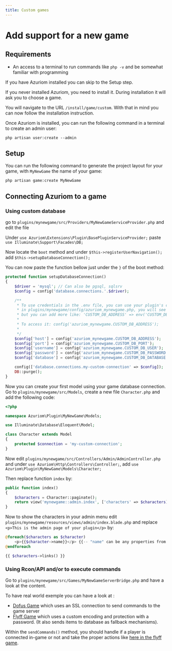 ```yaml
---
title: Custom games
---
```


# Add support for a new game

## Requirements

- An access to a terminal to run commands like `php -v` and be somewhat familiar with programming

If you have Azuriom installed you can skip to the Setup step.

If you never installed Azuriom, you need to install it. During installation it will ask you to choose a game.

You will navigate to the URL `/install/game/custom`. With that in mind you can now follow the installation instruction.

Once Azuriom is installed, you can run the following command in a terminal to create an admin user:
```
php artisan user:create --admin
```

## Setup

You can run the following command to generate the project layout for your game, with `MyNewGame` the name of your game:
```
php artisan game:create MyNewGame
```

## Connecting Azuriom to a game

### Using custom database

go to `plugins/mynewgame/src/Providers/MyNewGameServiceProvider.php` and edit the file

Under `use Azuriom\Extensions\Plugin\BasePluginServiceProvider;` paste `use Illuminate\Support\Facades\DB;`

Now locate the `boot` method and under `$this->registerUserNavigation();` add `$this->setupDatabaseConnection();`

You can now paste the function bellow just under the `}` of the boot method:

```php
protected function setupDatabaseConnection()
{
    $driver = 'mysql'; // Can also be pgsql, sqlsrv
    $config = config('database.connections.'.$driver);

    /**
     * To use credentials in the .env file, you can use your plugin's config file.
     * in plugins/mynewgame/config/azuriom_mynewgame.php, you will see by default only one 'custom_config' key,
     * but you can add more like: 'CUSTOM_DB_ADDRESS' => env('CUSTOM_DB_ADDRESS', '127.0.0.1')
     * 
     * To access it: config('azuriom_mynewgame.CUSTOM_DB_ADDRESS');
     * 
     */ 
    $config['host'] = config('azuriom_mynewgame.CUSTOM_DB_ADDRESS');
    $config['port'] = config('azuriom_mynewgame.CUSTOM_DB_PORT');
    $config['username'] = config('azuriom_mynewgame.CUSTOM_DB_USER');
    $config['password'] = config('azuriom_mynewgame.CUSTOM_DB_PASSWORD');
    $config['database'] = config('azuriom_mynewgame.CUSTOM_DB_DATABASE');

    config(['database.connections.my-custom-connection' => $config]);
    DB::purge();
}
```

Now you can create your first model using your game database connection. Go to `plugins/mynewgame/src/Models`, create a
new file `Character.php` and add the following code:

```php
<?php

namespace Azuriom\Plugin\MyNewGame\Models;

use Illuminate\Database\Eloquent\Model;

class Character extends Model
{
    protected $connection = 'my-custom-connection';
}
```

Now edit `plugins/mynewgame/src/Controllers/Admin/AdminController.php` and under `use Azuriom\Http\Controllers\Controller;`,
add `use Azuriom\Plugin\MyNewGame\Models\Character;`

Then replace function `index` by:

```php
public function index()
{
    $characters = Character::paginate();
    return view('mynewgame::admin.index', ['characters' => $characters]);
}
```

Now to show the characters in your admin menu edit `plugins/mynewgame/resources/views/admin/index.blade.php` and replace
`<p>This is the admin page of your plugin</p>` by:

```php
@foreach($characters as $character)
    <p>{{$character->name}}</p> {{-- "name" can be any properties from you database --}}
@endforeach

{{ $characters->links() }}
```


### Using Rcon/API and/or to execute commands

Go to `plugins/mynewgame/src/Games/MyNewGameServerBridge.php` and have a look at the content.

To have real world exemple you can have a look at :
- [Dofus Game](https://github.com/Javdu10/Game-Dofus129/blob/main/src/Game/DofusServerBridge.php) which uses an SSL 
connection to send commands to the game server
- [Flyff Game](https://github.com/AzuriomCommunity/Game-Flyff/blob/master/src/Games/FlyffServerBridge.php) which uses a
custom encoding and protection with a password. (It also sends items to database as fallback mechanisms).

Within the `sendCommands()` method, you should handle if a player is connected in-game or not and take the proper actions
like [here in the flyff game](https://github.com/AzuriomCommunity/Game-Flyff/blob/v0.2.8/src/Games/FlyffServerBridge.php#L76).
